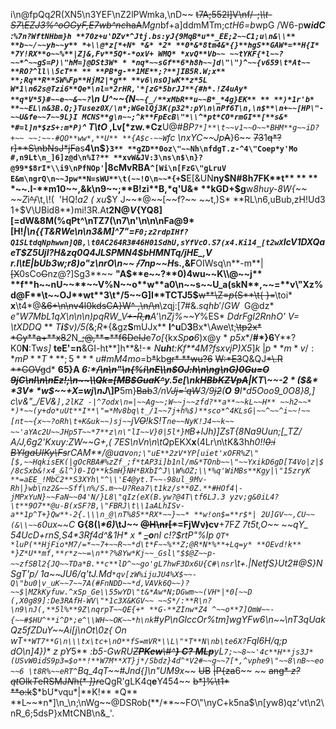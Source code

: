i\n@fpQq*2*R(XN5\n3YEF\nZ2lPWmka,\nD~~ ~~t7A;552l]V\nf/-;*\\\t-S7\\EZJ3%^oOGyF,E7wb^nc*haA~~*Mgn*bf+a]ddmMTm;c*tH6=b*wpG /W6-p**w*idC* **:`%7n?WftNHbm}h **70z+u'DZv*^Jtj.bs:yJ{9MqB*u**_EE;2~~C1;u\n&\\** **b~~/~~yh~~y** *+\\@*z[*+N* *&* *2* **0*&*8tm4&*{}**hgS**GAW*=**H{I* *7Y!RX**o~~%**|Z]&,Fv**5Q*-*oxV+ WMQ* *xvQ**Vb~~ ~~tYKF{*l~~?~~*^~~gS=P)\"hM=]@DSt3W* * *nq*~~sGf**6*h8h~~]d\"\")^~~{v659\t*At~~ **RO?^ll\\5cT** ** **PB*g-**1ME**;?**]IB5R.W;x** **;Rq**R**SW%Fp**HjM2|*g** **v6\nsO]wK**z*5L W*1\n62s@Tzi6**Qe*\nl=*2rHR,'*[zG*5brJJ**{#h*.!Z4uAy* **q*V*5}#~~e~~&~~?`\n U^~~{N`~~{_/**xMbR**u~~B*_*4g}EK** ** **)*1r'b* **~~EL\n&3B.Q;}Tusez0X/\n*;WGelQj3K(p32*:pY\n\nPf6T\n,\n$**\n+~~[HP\"-~~U&fe~~7~~9L}I MCNS**g\n~~;^k**FpEcB\"*\\^*pt*CO*rmGI**[**s&* *#=l]n*$zS+:m*P)`^* *T\tO** **,Lv[*zw.*C**z**U@#*BP`7*]**\t~~v1~~O~~*BHM**g~~iD?+~~ ~~:~~-#QO**ww*,**U** **{A$c-~~W`fc* *\nxYC~~Jp*~~A~~}6~~ ~~73~~1~~q*?r]**S\nbNsJ*jFa~~s**4\n$`}3** **gZD**0oz\"~~Nh\nfdgT.z-^4\"Coep*y'Mo #,n9Lt\n_]6]z@d\n%I?** **xvW&JV:3\ns\n$\n}?@99*$8rI*\\i9\nPfNOp'`|8cMvRBA`^[Wi\n[FzG\"gLruV E&m\ngrQ\n~~Jpw**N=sWU**\t(~~!O\n~~*{+`S**E[&UN**ny$N#8h7FK**t** ** ** *~~.I-**m10~~,&k\n9~~;**B!zi**B,*q'U&* **kGD+$g**w*8huy-8W{~~ ~~Z*i~~^/~~\t,*\\*!$(~~$'HQ!*a2 (* *xu*$Y J~~*@~~[~~f?~~ ~~t,)S* **RL\n6,uBub,zH!Ud3 1+$V\\UBid8**)mi!3R.At**2N@*V*{YQ8][=dW&8M(%qPt^\nTZ7(\n7\n'\n\n\nFa@9*[H!*|\n{{T&RWe\n\n3&M]^7\"=`F0;z2rdpIHf?Q1SLtdqNphwwn]QB,\t0AC264R3#46H01SdhU,sYfVcO.S7(x4.Ki14_[t2wX`IcV1DXQaeT$Z5Ujl?H&zq0Q4JLSPMN4$bHMNTq/jHE_,V r.l\tE|bUb3w;r8)o\"z\nrO\n~~ ~~/~~**7np**~~H*s.,&F**OIWsq\n**-m**|~~[X~~0sCo~~G~~nz@?]Sg3**~~ **\"A$**e~~?**0)4wu~~K\\@~~j** **f**h~~nU~~**~~V%N~~o**w**a0\n~~s~~U_a(skN**,~~=**v\"Xz%d@F**\t~~OJ**wt**3\t*/5~~G]I**TCTJ5$**~~w**\\Z=*p*(S**\t{ }=~~\toi* **x**\t4*@~~&6+\n\nv4l0kdsCA}W^ ,\n/\n~~\\zqj:[7#&$.sqhb'/GW~~$G@dz* *e\"W7MbL1qX\n\n\n)pqRW_V~~+-R,**n**~~A'\nZj%~~Y*%ES* **DdrFgI*2RnhO' V*=* *\tXD*DQ* ** *T**i**$v)/5(*&;*R**{&gz**S**mUJx** **l^u**D**3**Bx*\\Awe\t;~~\tp2x* *Gy**a+**x8~~*2*N_~~;@,**=**f6DeIJc~~7*o[*{kx*Sp**o**6*)x@y * *p5x**/**#*}6**Y**?K0**N**:Tw*s]* **teE'=n**&GI-ht**]h**&!-* *N**uh**t:*Kf**4*M?fsxvjP)X5*]*k* |$p* *m*v/:*mP**T** *;5* **u$*#mM4mo*=b~~*~~kb~~gr* **wu?6~~ ~~W:*E3~~Q&QJ~~*\\.R **GOVg~~d* **65}**A** **6:*~~/\n\n\"\n{%i\nE\\\n$OJ:h\n\ng\nG)0Gu=O 9jC\nl\n\nEz!;\n~~\\Qk=[MB$GuaK^~~y.5e[\nk~~HBbKZVpA~~|KT\\~~-**2* * *(*$&* *3V* *w$**~~+X=wj\nJ*\\]P**5m}~~Bab~~**3/nV~~Jj='qW~~3/*9*~~j2~~(**O** **9**l*d5Ooo9_*0O8}8,]** **c\\v&\"_/**EV&`],2lKZ -|^7odx\n=|~~Ag~~;W~~j~~zfd?**a**~~kL~~H** ~~h2~~* *)*~~(y+do*uUt**I**\"=*Mv8bq\t_/1~~7j+h%$)**sco*^4KLsG|~~^~~^i~~!~~[nt~~{x~~?oRh\t+K&uk~~)sj~~`jV~~O~~!kS!T`ne~~NyK!J4~~k~~ ~~'aYAc2U~~JHp5T~~*7**z\n\"lI~~V}0|5l*}M`B+lJh)]ZsT{8Na9Uun;[_TZ/* A/J,6g2'Kxuy:ZW~~G+,( 7ES\nVn**\n\tQ**pEKX**x**(4Lr\n\tK&3h*h0!!~~0:i BYlgaUIKy\\Fs~~rCAM**/@uav`on;\"uE**2zV*YP[uiet'xOFR%Z\"[$,~~HqkisEK(|gOcRBA#%zZf_;f*tAP3i]b1nl/m&*TOnb~~\"~~YxikD6gD[T4Vo|z|$/8cSxb&!x4_&l^)0-IQ**k5mH}NH*BXbI^J\\W%OZ;\\*%q'WiMBs**Kgy|\"15zryK **=aEE_!MbC2**S3XYh\"^\\'E4@yt.T~~-98ul_9Mv-Rh|}wb\nz2&~~Sff\n%/S.m~~U?Rea7\t1kz/s**0Z.**#HOf4|-jMPxYuN}~~FaN~~04'N/}L8\"qIz(eX(B.yw?@4T\tf6LJ.3 yzv;g&0iL4?\t**9O7**@u-B(xSF?B,\"FBRJ\t\\1aALhISv-a**1p^T+}Qw**-2{.\\\n_@\nT%85**RX*~~}~~* **w!on$=**r$*| 2U]GV~~,CU~~(&\\~~6`0ux~~C* **G{8(_\\*6)_\tJ~~ ~~@H\nr[*~~=FjWv~~)~~cv**+7F*Z* **7t5t,O~~ ~~qY_* *5*4UcD+rnS,S4*3**Rf*4d^&1*H* *x* * **~~_~~o**n*I* *c!?*$rtP\"*%*Ip* *`QT* *luP(**HjFio*M7/=*~~7+~~R~~*d\t*F~~%**Z;@R*N*%**+Lq=y* **OEvd!k** *}Z*U**mf,**r*z~~=\n**?%8Yw*Kj~~_Gsl\"$$@Z~~p-~~zfSBl2{JQ~~TDa*B.**c**lD^~~go'gL7hwF3Dx6U{C#\nsr`\t+.|Net*fS}Ut*2#*@*S}NSgT'p/ 1a~~JU6*/q*'tJ.Md`*qv[zW%ijuJU4%X$~~-Q\"bu0|v_uK~~7~~7A(#FnNDD~~*d,VAVk6Q~~)?~~$|MZkKyfuw.^xSp_Ge\\55wYD\"t&*Aw*N;DGwm~~(VH*|*0[~~D (,X0g89]:De3RAfH-WV\"*1c3X&KGV~~ ~~S*/:**R\n?\n9\nJ(,**5l%**9Z\nqrpT~~QE{+* **G-**ZInw*Z4 ^~~o**7]OmW~~-{~~#$HU^**i^D*;e^\\WH~~OK~~*h\nk`#yP\n*GlccOr*%tm]w**gYFw**6\n~~\n**T3qU*ak*Qz5fZD**uY~~Ai[j\nOt\\0*z{* On wT`**WT7**G\n\\\tx\tc+\nO**fS=mVR*\\L\"*T**N\nb\te6X?`Fql6H/q;p dO\n]4})** *z* *pY*5** *:b5-GwRU~~Z**PKew**\\#^**} C?** **MLp**~~yL`7;~~8~~'4c**H**js3J*(USvW0idS9p3=$o**!**W7M**XT}j*/Sbdz}4d^*V2#~~g~~7[*,^vphe9\"~~8\nB~~eo~~6 \t8R%~~eRT^`*Bq_4qT~~#*Jn*d{]\n\"UM*9x*~~ ~~UB~~ ~~|P{za~~6~~ ~~ ~~ang* *z?qt*Olk*T*eRSMJ*N*h(* *]}r*e~~QgR'gLK4q**e**Y454~~ ~~b*]%\t1* **o:k~~$*bU*vqu*|**K!** *Q** **L~~*n*]\n_\n;\nWg~~@DSRob(**/**~~FO\"\nyC+k5na$\n[yw8)qz'vt\n2\nR_6;5dsP}xMtCNB\n&_'.